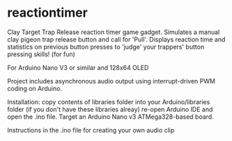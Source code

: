 # reactiontimer
Clay Target Trap Release reaction timer game gadget.
Simulates a manual clay pigeon trap release button and call for 'Pull'.
Displays reaction time and statistics on previous button presses to 'judge' your trappers' button pressing skills! (for fun)

For Arduino Nano V3 or similar and 128x64 OLED

Project includes asynchronous audio output using interrupt-driven PWM coding on Arduino.

Installation:
copy contents of libraries folder into your Arduino/libraries folder (if you don't have these libraries alreay)
re-open Arduino IDE and open the .ino file. Target an Arduino Nano v3 ATMega328-based board.

Instructions in the .ino file for creating your own audio clip
